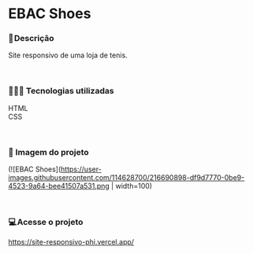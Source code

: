 # EBAC Shoes

### 📝 Descrição
Site responsivo de uma loja de tenis.

</br>

### 👨🏻‍💻 Tecnologias utilizadas 
HTML </br>
CSS </br>

</br>

### 🎴 Imagem do projeto
(![EBAC Shoes](https://user-images.githubusercontent.com/114628700/216690898-df9d7770-0be9-4523-9a64-bee41507a531.png | width=100)



</br>

### 💻 Acesse o projeto
https://site-responsivo-phi.vercel.app/
